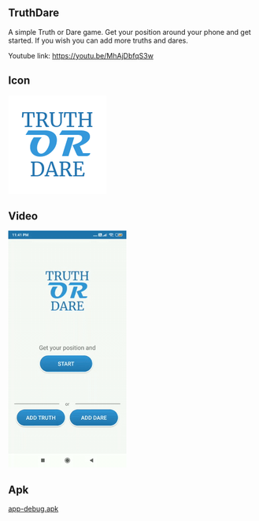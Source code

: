 ## **TruthDare**
A simple Truth or Dare game. Get your position around your phone and get started. If you wish you can add more truths and dares.

Youtube link: https://youtu.be/MhAjDbfqS3w

## **Icon**
![icon](src/icon.png)

## **Video**
![](src/video.gif)

## **Apk**
[app-debug.apk](src/app-debug.apk?raw=true)
